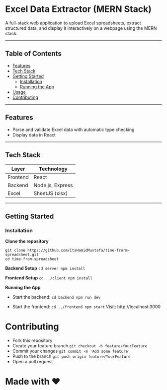 # Excel Data Extractor (MERN Stack)

A full-stack web application to upload Excel spreadsheets, extract structured data, and display it interactively on a webpage using the MERN stack.

---

## Table of Contents

- [Features](#features)  
- [Tech Stack](#tech-stack)  
- [Getting Started](#getting-started)  
  - [Installation](#installation)  
  - [Running the App](#running-the-app)  
- [Usage](#usage)  
- [Contributing](#contributing)

---

## Features

- Parse and validate Excel data with automatic type checking  
- Display data in React

---

## Tech Stack

| Layer     | Technology               |
|-----------|--------------------------|
| Frontend  | React                    |
| Backend   | Node.js, Express         | 
| Excel     | SheetJS (xlsx)           | 

---

## Getting Started

### Installation

**Clone the repository**

```
git clone https://github.com/ItsHamidMustafa/time-frorm-spreadsheet.git
cd time-from-spreadsheet
```

**Backend Setup**
`cd server
npm install`

**Frontend Setup**
`cd ../client
npm install`

**Running the App**
- Start the backend:
`cd backend
npm run dev`

- Start the frontend:
`cd ../frontend
npm start`
Visit: http://localhost:3000

# Contributing
- Fork this repository
- Create your feature branch
`git checkout -b feature/YourFeature`
- Commit your changes
`git commit -m 'Add some feature'`
- Push to the branch
`git push origin feature/YourFeature`
- Open a pull request

# Made with ❤️

